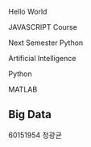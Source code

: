 Hello World

JAVASCRIPT Course

Next Semester Python

Artificial Intelligence

Python

MATLAB 
## Big Data
60151954 정광균
